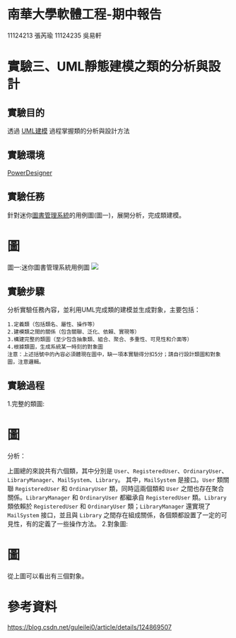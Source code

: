 # 南華大學軟體工程-期中報告
11124213 張芮瑜 11124235 吳易軒
# 實驗三、UML靜態建模之類的分析與設計
## 實驗目的
透過 [UML建模](https://so.csdn.net/so/search?q=UML%E5%BB%BA%E6%A8%A1&spm=1001.2101.3001.7020) 過程掌握類的分析與設計方法
## 實驗環境
[PowerDesigner](https://so.csdn.net/so/search?q=UML%E5%BB%BA%E6%A8%A1&spm=1001.2101.3001.7020)
## 實驗任務
針對迷你[圖書管理系統](https://gitcode.com/open-source-toolkit/ede4c/overview?utm_source=highlight_word_gitcode&word=%E5%9B%BE%E4%B9%A6%E7%AE%A1%E7%90%86%E7%B3%BB%E7%BB%9F)的用例圖(圖一)，展開分析，完成類建模。
# 圖
圖一:迷你圖書管理系統用例圖
![](https://tinyurl.com/32vjen57)
## 實驗步驟
分析實驗任務內容，並利用UML完成類的建模並生成對象，主要包括：
```
1.定義類（包括類名、屬性、操作等）  
2.建模類之間的關係（包含關聯、泛化、依賴、實現等）  
3.構建完整的類圖（至少包含抽象類、組合、聚合、多重性、可見性和介面等）  
4.根據類圖，生成系統某一時刻的對象圖  
注意：上述括號中的內容必須體現在圖中，缺一項本實驗得分扣5分；請自行設計類圖和對象圖，注意邏輯。
```
## 實驗過程
1.完整的類圖:
# 圖
分析：

上圖總的來說共有六個類，其中分別是 `User`、`RegisteredUser`、`OrdinaryUser`、`LibraryManager`、`MailSystem`、`Library`。
其中，`MailSystem` 是接口。`User` 類關聯 `RegisteredUser` 和 `OrdinaryUser` 類，同時這兩個類和 `User` 之間也存在聚合關係。`LibraryManager` 和 `OrdinaryUser` 都繼承自 `RegisteredUser` 類。`Library` 類依賴於 `RegisteredUser` 和 `OrdinaryUser` 類；`LibraryManager` 還實現了 `MailSystem` 接口，並且與 `Library` 之間存在組成關係，各個類都設置了一定的可見性，有的定義了一些操作方法。
2.對象圖:
# 圖
從上圖可以看出有三個對象。
# 參考資料
https://blog.csdn.net/guleilei0/article/details/124869507
